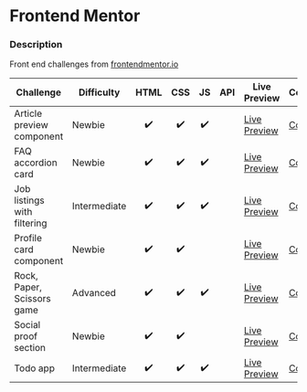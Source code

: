 # Frontend Mentor

### Description

Front end challenges from [frontendmentor.io](http://frontendmentor.io)

| Challenge                   | Difficulty   | HTML | CSS | JS  | API | Live Preview                                                                                                    | Code                                             |
| --------------------------- | ------------ | :--: | :-: | :-: | :-: | --------------------------------------------------------------------------------------------------------------- | ------------------------------------------------ |
| Article preview component   | Newbie       |  ✔️  | ✔️  | ✔️  |     | [Live Preview](https://bobthered.github.io/frontendmentor.io/challenges/article-preview-component/index.html)   | [Code](./challenges/article-preview-component)   |
| FAQ accordion card          | Newbie       |  ✔️  | ✔️  | ✔️  |     | [Live Preview](https://bobthered.github.io/frontendmentor.io/challenges/faq-accordion-card-main/)               | [Code](./challenges/faq-accordion-card)          |
| Job listings with filtering | Intermediate |  ✔️  | ✔️  | ✔️  |     | [Live Preview](https://bobthered.github.io/frontendmentor.io/challenges/job-listings-with-filtering/index.html) | [Code](./challenges/job-listings-with-filtering) |
| Profile card component      | Newbie       |  ✔️  | ✔️  |     |     | [Live Preview](https://bobthered.github.io/frontendmentor.io/challenges/profile-card-component-main/)           | [Code](./challenges/profile-card-component-main) |
| Rock, Paper, Scissors game  | Advanced     |  ✔️  | ✔️  | ✔️  |     | [Live Preview](https://bobthered.github.io/frontendmentor.io/challenges/rock-paper-scissors/index.html)         | [Code](./challenges/rock-paper-scissors)         |
| Social proof section        | Newbie       |  ✔️  | ✔️  |     |     | [Live Preview](https://bobthered.github.io/frontendmentor.io/challenges/social-proof-section/)                  | [Code](./challenges/social-proof-section)        |
| Todo app                    | Intermediate |  ✔️  | ✔️  | ✔️  |     | [Live Preview](https://bobthered.github.io/frontendmentor.io/challenges/todo-app/index.html)                    | [Code](./challenges/todo-app)                    |
